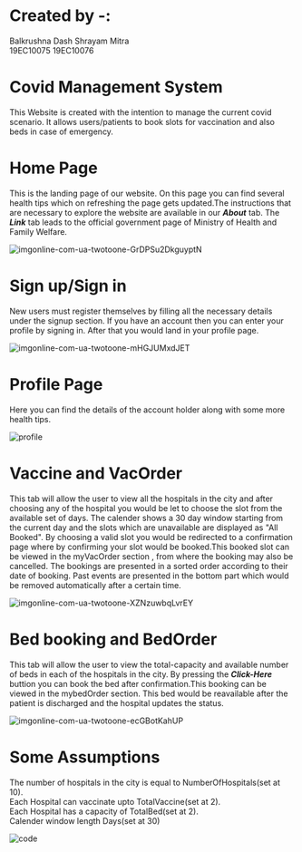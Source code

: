 # Created by -:
Balkrushna Dash        Shrayam Mitra <br>
19EC10075              19EC10076
# Covid Management System 
This Website is created with the intention to manage the current covid scenario. It allows users/patients to book slots for vaccination and also beds in case of emergency. 
# Home Page
This is the landing page of our website. On this page you can find several health tips which on refreshing the page gets updated.The instructions that are necessary to explore the 
website are available in our ***About*** tab. The ***Link*** tab leads to the official government page of Ministry of Health and Family Welfare. 

![imgonline-com-ua-twotoone-GrDPSu2DkguyptN](https://user-images.githubusercontent.com/56407204/124669843-b1a6e200-ded0-11eb-88e6-887417aa9df4.jpg)

# Sign up/Sign in
New users must register themselves by filling all the necessary details under the signup section. If you have an account then you can enter your profile by signing in.
After that you would land in your profile page.

![imgonline-com-ua-twotoone-mHGJUMxdJET](https://user-images.githubusercontent.com/56407204/124669755-8ae8ab80-ded0-11eb-80e5-e753c3f7fcdd.jpg)

# Profile Page
Here you can find the details of the account holder along with some more health tips.

![profile](https://user-images.githubusercontent.com/56407204/124669983-f468ba00-ded0-11eb-9586-238ff512d335.PNG)

# Vaccine and VacOrder
This tab will allow the user to view all the hospitals in the city and after choosing any of the hospital you would be let to choose the slot from the available set of days.
The calender shows a 30 day window starting from the current day and the slots which are unavailable are displayed as "All Booked". By choosing a valid slot you would be redirected
to a confirmation page where by confirming your slot would be booked.This booked slot can be viewed in the myVacOrder section , from where the booking  may also be cancelled. The 
bookings are presented in a sorted order according to their date of booking. Past events are presented in the bottom part which would be removed automatically after a certain time.

![imgonline-com-ua-twotoone-XZNzuwbqLvrEY](https://user-images.githubusercontent.com/56407204/124670117-22e69500-ded1-11eb-9868-45dfd5bab0cf.jpg)

# Bed booking and BedOrder
This tab will allow the user to view the total-capacity and available number of beds in each of the hospitals in the city. By pressing the ***Click-Here*** buttion you can book the bed
after confirmation.This booking can be viewed in the mybedOrder section. This bed would be reavailable after the patient is discharged and the hospital updates the status.

![imgonline-com-ua-twotoone-ecGBotKahUP](https://user-images.githubusercontent.com/56407204/124670239-4f021600-ded1-11eb-9b41-4d31a15c1637.jpg)

# Some Assumptions
The number of hospitals in the city is equal to NumberOfHospitals(set at 10).
<br>
Each Hospital can vaccinate upto TotalVaccine(set at 2).<br>
Each Hospital has a capacity of TotalBed(set at 2).<br>
Calender window length Days(set at 30)

![code](https://user-images.githubusercontent.com/56407204/124670385-8a044980-ded1-11eb-915f-fbfc4c56fb82.PNG)
